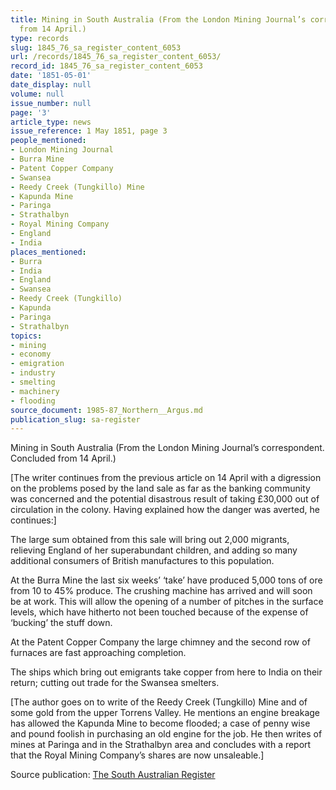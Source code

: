 ```yaml
---
title: Mining in South Australia (From the London Mining Journal’s correspondent.  Concluded
  from 14 April.)
type: records
slug: 1845_76_sa_register_content_6053
url: /records/1845_76_sa_register_content_6053/
record_id: 1845_76_sa_register_content_6053
date: '1851-05-01'
date_display: null
volume: null
issue_number: null
page: '3'
article_type: news
issue_reference: 1 May 1851, page 3
people_mentioned:
- London Mining Journal
- Burra Mine
- Patent Copper Company
- Swansea
- Reedy Creek (Tungkillo) Mine
- Kapunda Mine
- Paringa
- Strathalbyn
- Royal Mining Company
- England
- India
places_mentioned:
- Burra
- India
- England
- Swansea
- Reedy Creek (Tungkillo)
- Kapunda
- Paringa
- Strathalbyn
topics:
- mining
- economy
- emigration
- industry
- smelting
- machinery
- flooding
source_document: 1985-87_Northern__Argus.md
publication_slug: sa-register
---
```


Mining in South Australia (From the London Mining Journal’s correspondent.  Concluded from 14 April.)

[The writer continues from the previous article on 14 April with a digression on the problems posed by the land sale as far as the banking community was concerned and the potential disastrous result of taking £30,000 out of circulation in the colony.  Having explained how the danger was averted, he continues:]

The large sum obtained from this sale will bring out 2,000 migrants, relieving England of her superabundant children, and adding so many additional consumers of British manufactures to this population.

At the Burra Mine the last six weeks’ ‘take’ have produced 5,000 tons of ore from 10 to 45% produce.  The crushing machine has arrived and will soon be at work.  This will allow the opening of a number of pitches in the surface levels, which have hitherto not been touched because of the expense of ‘bucking’ the stuff down.

At the Patent Copper Company the large chimney and the second row of furnaces are fast approaching completion.

The ships which bring out emigrants take copper from here to India on their return; cutting out trade for the Swansea smelters.

[The author goes on to write of the Reedy Creek (Tungkillo) Mine and of some gold from the upper Torrens Valley.  He mentions an engine breakage has allowed the Kapunda Mine to become flooded; a case of penny wise and pound foolish in purchasing an old engine for the job.  He then writes of mines at Paringa and in the Strathalbyn area and concludes with a report that the Royal Mining Company’s shares are now unsaleable.]

Source publication: [The South Australian Register](/publications/sa-register/)
